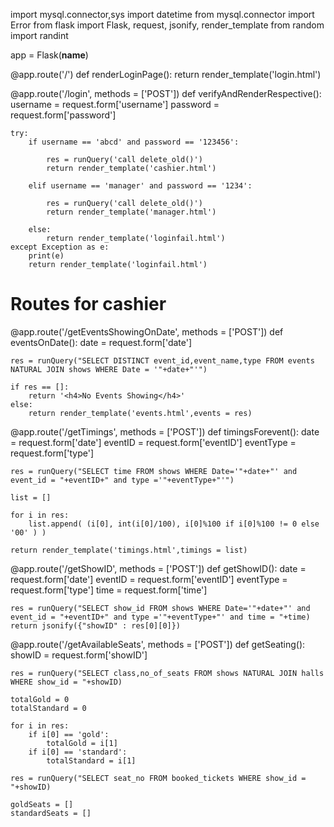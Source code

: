 import mysql.connector,sys
import datetime
from mysql.connector import Error
from flask import Flask, request, jsonify, render_template
from random import randint

app = Flask(__name__)

@app.route('/')
def renderLoginPage():
    return render_template('login.html')


@app.route('/login', methods = ['POST'])
def verifyAndRenderRespective():
	username = request.form['username']
	password = request.form['password']

	try:
		if username == 'abcd' and password == '123456':

			res = runQuery('call delete_old()')
			return render_template('cashier.html')

		elif username == 'manager' and password == '1234':

			res = runQuery('call delete_old()')
			return render_template('manager.html')

		else:
			return render_template('loginfail.html')
	except Exception as e:
		print(e)
		return render_template('loginfail.html')


# Routes for cashier
@app.route('/getEventsShowingOnDate', methods = ['POST'])
def eventsOnDate():
	date = request.form['date']

	res = runQuery("SELECT DISTINCT event_id,event_name,type FROM events NATURAL JOIN shows WHERE Date = '"+date+"'")

	if res == []:
		return '<h4>No Events Showing</h4>'
	else:
		return render_template('events.html',events = res)


@app.route('/getTimings', methods = ['POST'])
def timingsForevent():
	date = request.form['date']
	eventID = request.form['eventID']
	eventType = request.form['type']

	res = runQuery("SELECT time FROM shows WHERE Date='"+date+"' and event_id = "+eventID+" and type ='"+eventType+"'")
	
	list = []

	for i in res:
		list.append( (i[0], int(i[0]/100), i[0]%100 if i[0]%100 != 0 else '00' ) )

	return render_template('timings.html',timings = list) 


@app.route('/getShowID', methods = ['POST'])
def getShowID():
	date = request.form['date']
	eventID = request.form['eventID']
	eventType = request.form['type']
	time = request.form['time']

	res = runQuery("SELECT show_id FROM shows WHERE Date='"+date+"' and event_id = "+eventID+" and type ='"+eventType+"' and time = "+time)
	return jsonify({"showID" : res[0][0]})


@app.route('/getAvailableSeats', methods = ['POST'])
def getSeating():
	showID = request.form['showID']

	res = runQuery("SELECT class,no_of_seats FROM shows NATURAL JOIN halls WHERE show_id = "+showID)

	totalGold = 0
	totalStandard = 0

	for i in res:
		if i[0] == 'gold':
			totalGold = i[1]
		if i[0] == 'standard':
			totalStandard = i[1]

	res = runQuery("SELECT seat_no FROM booked_tickets WHERE show_id = "+showID)

	goldSeats = []
	standardSeats = []